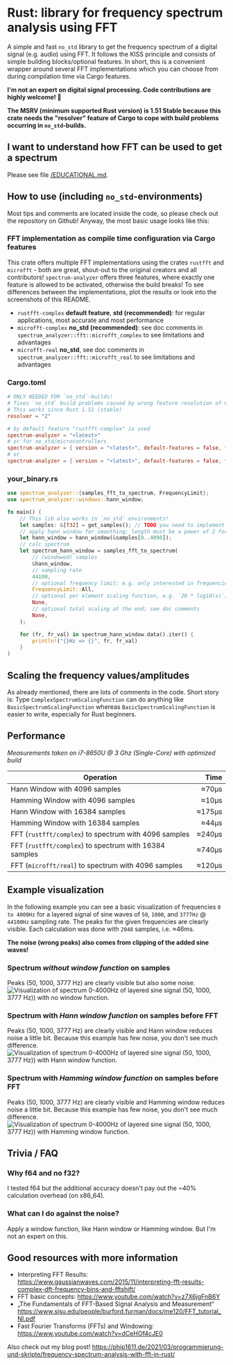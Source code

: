 # Rust: library for frequency spectrum analysis using FFT
A simple and fast `no_std` library to get the frequency spectrum of a digital signal (e.g. audio) using FFT.
It follows the KISS principle and consists of simple building blocks/optional features. In short, this is 
a convenient wrapper around several FFT implementations which you can choose from during compilation time
via Cargo features.

**I'm not an expert on digital signal processing. Code contributions are highly welcome! 🙂**

**The MSRV (minimum supported Rust version) is 1.51 Stable because this crate needs the 
"resolver" feature of Cargo to cope with build problems occurring in `no_std`-builds.**

## I want to understand how FFT can be used to get a spectrum
Please see file [/EDUCATIONAL.md](/EDUCATIONAL.md).

## How to use (including `no_std`-environments)
Most tips and comments are located inside the code, so please check out the repository on
Github! Anyway, the most basic usage looks like this:

### FFT implementation as compile time configuration via Cargo features
This crate offers multiple FFT implementations using the crates `rustfft` and `microfft` - both are great, shout-out to 
the original creators and all contributors! `spectrum-analyzer` offers three features, where exactly one feature
is allowed to be activated, otherwise the build breaks! To see differences between the implementations, plot the results
or look into the screenshots of this README.

- `rustfft-complex` **default feature**, **std (recommended)**: for regular applications, most accurate and most performance
- `microfft-complex` **no_std (recommended)**: see doc comments in `spectrum_analyzer::fft::microfft_complex` to see limitations and advantages
- `microfft-real` **no_std**, see doc comments in `spectrum_analyzer::fft::microfft_real` to see limitations and advantages

### Cargo.toml
```toml
# ONLY NEEDED FOR `no_std`-builds!
# fixes `no_std` build problems caused by wrong feature resolution of Cargo
# This works since Rust 1.51 (stable)
resolver = "2"

# by default feature "rustfft-complex" is used
spectrum-analyzer = "<latest>"
# or for no_std/microcontrollers
spectrum-analyzer = { version = "<latest>", default-features = false, features = "microfft-complex" }
# or
spectrum-analyzer = { version = "<latest>", default-features = false, features = "microfft-real" }
```

### your_binary.rs
```rust
use spectrum_analyzer::{samples_fft_to_spectrum, FrequencyLimit};
use spectrum_analyzer::windows::hann_window;

fn main() {
    // This lib also works in `no_std` environments!
    let samples: &[f32] = get_samples(); // TODO you need to implement the samples source
    // apply hann window for smoothing; length must be a power of 2 for the FFT
    let hann_window = hann_window(&samples[0..4096]);
    // calc spectrum
    let spectrum_hann_window = samples_fft_to_spectrum(
        // (windowed) samples
        &hann_window,
        // sampling rate
        44100,
        // optional frequency limit: e.g. only interested in frequencies 50 <= f <= 150?
        FrequencyLimit::All,
        // optional per element scaling function, e.g. `20 * log10(x)`; see doc comments
        None,
        // optional total scaling at the end; see doc comments
        None,
    );

    for (fr, fr_val) in spectrum_hann_window.data().iter() {
        println!("{}Hz => {}", fr, fr_val)
    }
}
```

## Scaling the frequency values/amplitudes
As already mentioned, there are lots of comments in the code. Short story is:
Type `ComplexSpectrumScalingFunction` can do anything like `BasicSpectrumScalingFunction` whereas `BasicSpectrumScalingFunction`
is easier to write, especially for Rust beginners.

## Performance
*Measurements taken on i7-8650U @ 3 Ghz (Single-Core) with optimized build*


| Operation                                              | Time   |
| ------------------------------------------------------ | ------:|
| Hann Window with 4096 samples                          | ≈70µs  |
| Hamming Window with 4096 samples                       | ≈10µs  |
| Hann Window with 16384 samples                         | ≈175µs |
| Hamming Window with 16384 samples                      | ≈44µs  |
| FFT (`rustfft/complex`) to spectrum with 4096 samples  | ≈240µs |
| FFT (`rustfft/complex`) to spectrum with 16384 samples | ≈740µs |
| FFT (`microfft/real`) to spectrum with 4096 samples    | ≈120µs |

## Example visualization
In the following example you can see a basic visualization of frequencies `0 to 4000Hz` for 
a layered signal of sine waves of `50`, `1000`, and `3777Hz` @ `44100Hz` sampling rate. The peaks for the 
given frequencies are clearly visible. Each calculation was done with `2048` samples, i.e. ≈46ms.

**The noise (wrong peaks) also comes from clipping of the added sine waves!**

### Spectrum *without window function* on samples
Peaks (50, 1000, 3777 Hz) are clearly visible but also some noise.
![Visualization of spectrum 0-4000Hz of layered sine signal (50, 1000, 3777 Hz)) with no window function.](spectrum_sine_waves_50_1000_3777hz--no-window.png "Peaks (50, 1000, 3777 Hz) are clearly visible but also some noise.")

### Spectrum with *Hann window function* on samples before FFT
Peaks (50, 1000, 3777 Hz) are clearly visible and Hann window reduces noise a little bit. Because this example has few noise, you don't see much difference.
![Visualization of spectrum 0-4000Hz of layered sine signal (50, 1000, 3777 Hz)) with Hann window function.](spectrum_sine_waves_50_1000_3777hz--hann-window.png "Peaks (50, 1000, 3777 Hz) are clearly visible and Hann window reduces noise a little bit. Because this example has few noise, you don't see much difference.")

### Spectrum with *Hamming window function* on samples before FFT
Peaks (50, 1000, 3777 Hz) are clearly visible and Hamming window reduces noise a little bit. Because this example has few noise, you don't see much difference.
![Visualization of spectrum 0-4000Hz of layered sine signal (50, 1000, 3777 Hz)) with Hamming window function.](spectrum_sine_waves_50_1000_3777hz--hamming-window.png "Peaks (50, 1000, 3777 Hz) are clearly visible and Hamming window reduces noise a little bit. Because this example has few noise, you don't see much difference.")

## Trivia / FAQ
### Why f64 and no f32?
I tested f64 but the additional accuracy doesn't pay out the ~40% calculation overhead (on x86_64).
### What can I do against the noise?
Apply a window function, like Hann window or Hamming window. But I'm not an expert on this.

## Good resources with more information
- Interpreting FFT Results: https://www.gaussianwaves.com/2015/11/interpreting-fft-results-complex-dft-frequency-bins-and-fftshift/
- FFT basic concepts: https://www.youtube.com/watch?v=z7X6jgFnB6Y
- „The Fundamentals of FFT-Based Signal Analysis and Measurement“ https://www.sjsu.edu/people/burford.furman/docs/me120/FFT_tutorial_NI.pdf
- Fast Fourier Transforms (FFTs) and Windowing: https://www.youtube.com/watch?v=dCeHOf4cJE0

Also check out my blog post! https://phip1611.de/2021/03/programmierung-und-skripte/frequency-spectrum-analysis-with-fft-in-rust/
